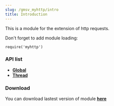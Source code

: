 ```yaml
---
slug: /gmsv_myhttp/intro
title: Introduction
---
```


This is a module for the extension of http requests.

Don't forget to add module loading:
```
require('myhttp')
```

### API list
* [**Global**](global)
* [**Thread**](thread)

### Download
You can download lastest version of module [**here**](https://github.com/Pika-Software/gmsv_myhttp/releases/latest)